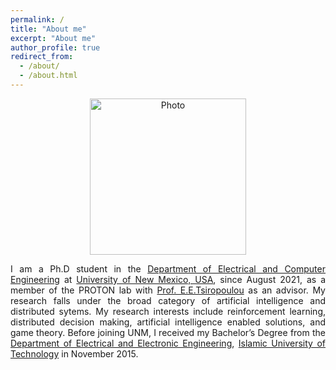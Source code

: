 ```yaml
---
permalink: /
title: "About me"
excerpt: "About me"
author_profile: true
redirect_from: 
  - /about/
  - /about.html
---
```


<p align="center">
  <img src="https://nafisirtija.github.io/images/unm-ece-logo.png" alt="Photo" style="width: 250px;"/> 
</p>

<p align="justify" text-decoration="none">
I am a Ph.D student in the <a href="http://www.ece.unm.edu">Department of Electrical and Computer Engineering</a> at <a href="http://www.unm.edu">University of New Mexico, USA</a>, since August 2021, as a member of the PROTON lab with <a href="http://ece-research.unm.edu/tsiropoulou/index.html">Prof. E.E.Tsiropoulou</a> as an advisor. My research falls under the broad category of artificial intelligence and distributed sytems. My research interests include reinforcement learning, distributed decision making, artificial intelligence enabled solutions, and game theory. Before joining UNM, I received my Bachelor’s Degree from the <a href="https://eee.iutoic-dhaka.edu/">Department of Electrical and Electronic Engineering</a>, <a href="https://www.iutoic-dhaka.edu/">Islamic University of Technology</a> in November 2015.
</p>
